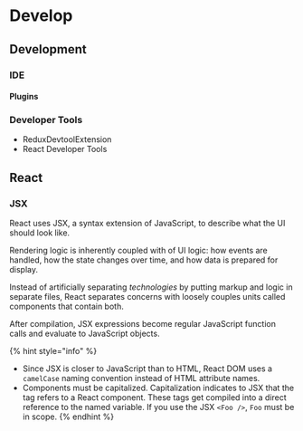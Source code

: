 # Develop

## Development

### IDE

#### Plugins

### Developer Tools

* ReduxDevtoolExtension
* React Developer Tools

React
---
### JSX
React uses JSX, a syntax extension of JavaScript, to describe what the UI should 
look like. 

Rendering logic is inherently coupled with of UI logic: how events are handled,
how the state changes over time, and how data is prepared for display.

Instead of artificially separating _technologies_ by putting markup and logic
in separate files, React separates concerns with loosely couples units called
components that contain both. 

After compilation, JSX expressions become regular JavaScript function calls
and evaluate to JavaScript objects. 

{% hint style="info" %}
* Since JSX is closer to JavaScript than to HTML,
  React DOM uses a ```camelCase``` naming convention instead
  of HTML attribute names.
* Components must be capitalized. Capitalization indicates to JSX
  that the tag refers to a React component. These tags get compiled into
  a direct reference to the named variable. If you use the JSX ```<Foo />```,
  ```Foo``` must be in scope.
{% endhint %}
